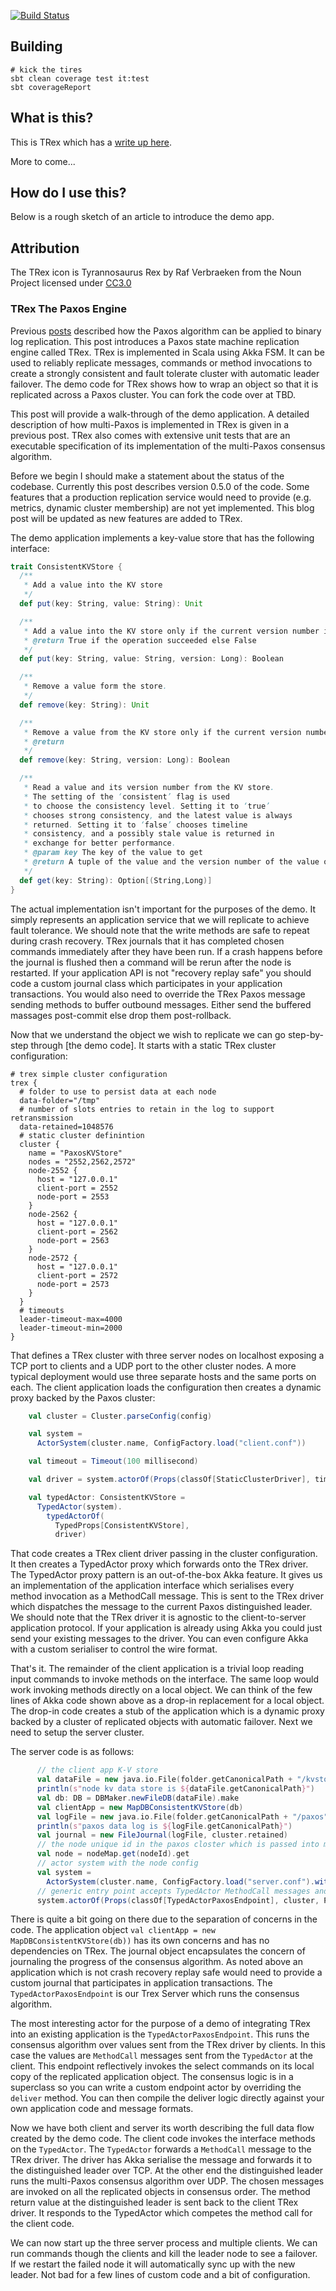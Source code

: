 [![Build Status](https://travis-ci.org/simbo1905/trex.svg?branch=master)](https://travis-ci.org/simbo1905/trex)
## Building

```
# kick the tires
sbt clean coverage test it:test
sbt coverageReport
```

## What is this? 

This is TRex which has a [write up here](https://simbo1905.wordpress.com/2014/10/28/transaction-log-replication-with-paxos/). 

More to come...

## How do I use this? 

Below is a rough sketch of an article to introduce the demo app. 

## Attribution

The TRex icon is Tyrannosaurus Rex by Raf Verbraeken from the Noun Project licensed under [CC3.0](http://creativecommons.org/licenses/by/3.0/us/)

### TRex The Paxos Engine

Previous [posts](https://simbo1905.wordpress.com/2014/10/28/transaction-log-replication-with-paxos/) described how the Paxos algorithm can be applied to binary log replication. This post introduces a Paxos state machine replication engine called TRex. TRex is implemented in Scala using Akka FSM. It can be used to reliably replicate messages, commands or method invocations to create a strongly consistent and fault tolerate cluster with automatic leader failover. The demo code for TRex shows how to wrap an object so that it is replicated across a Paxos cluster. You can fork the code over at TBD.

This post will provide a walk-through of the demo application. A detailed description of how multi-Paxos is implemented in TRex is given in a previous post. TRex also comes with extensive unit tests that are an executable specification of its implementation of the multi-Paxos consensus algorithm. 

Before we begin I should make a statement about the status of the codebase. Currently this post describes version 0.5.0 of the code. Some features that a production replication service would need to provide (e.g. metrics, dynamic cluster membership) are not yet implemented. This blog post will be updated as new features are added to TRex. 

The demo application implements a key-value store that has the following interface:

```Scala
trait ConsistentKVStore {
  /**
   * Add a value into the KV store
   */
  def put(key: String, value: String): Unit

  /**
   * Add a value into the KV store only if the current version number is 'version'
   * @return True if the operation succeeded else False
   */
  def put(key: String, value: String, version: Long): Boolean

  /**
   * Remove a value form the store.
   */
  def remove(key: String): Unit

  /**
   * Remove a value from the KV store only if the current version number is 'version'
   * @return
   */
  def remove(key: String, version: Long): Boolean

  /**
   * Read a value and its version number from the KV store.
   * The setting of the ‘consistent’ flag is used
   * to choose the consistency level. Setting it to ‘true’
   * chooses strong consistency, and the latest value is always
   * returned. Setting it to ‘false’ chooses timeline
   * consistency, and a possibly stale value is returned in
   * exchange for better performance.
   * @param key The key of the value to get
   * @return A tuple of the value and the version number of the value of the key
   */
  def get(key: String): Option[(String,Long)]
}
``` 

The actual implementation isn't important for the purposes of the demo. It simply represents an application service that we will replicate to achieve fault tolerance. We should note that the write methods are safe to repeat during crash recovery. TRex journals that it has completed chosen commands immediately after they have been run. If a crash happens before the journal is flushed then a command will be rerun after the node is restarted. If your application API is not "recovery replay safe" you should code a custom journal class which participates in your application transactions. You would also need to override the TRex Paxos message sending methods to buffer outbound messages. Either send the buffered massages post-commit else drop them post-rollback. 

Now that we understand the object we wish to replicate we can go step-by-step through [the demo code]. It starts with a static TRex cluster configuration:

```
# trex simple cluster configuration
trex {
  # folder to use to persist data at each node
  data-folder="/tmp"
  # number of slots entries to retain in the log to support retransmission
  data-retained=1048576
  # static cluster definintion
  cluster {
    name = "PaxosKVStore"
    nodes = "2552,2562,2572"
    node-2552 {
      host = "127.0.0.1"
      client-port = 2552
      node-port = 2553
    }
    node-2562 {
      host = "127.0.0.1"
      client-port = 2562
      node-port = 2563
    }
    node-2572 {
      host = "127.0.0.1"
      client-port = 2572
      node-port = 2573
    }
  }
  # timeouts
  leader-timeout-max=4000
  leader-timeout-min=2000
}
```

That defines a TRex cluster with three server nodes on localhost exposing a TCP port to clients and a UDP port to the other cluster nodes. A more typical deployment would use three separate hosts and the same ports on each. The client application loads the configuration then creates a dynamic proxy backed by the Paxos cluster:

```Scala
    val cluster = Cluster.parseConfig(config)

    val system =
      ActorSystem(cluster.name, ConfigFactory.load("client.conf"))

    val timeout = Timeout(100 millisecond)

    val driver = system.actorOf(Props(classOf[StaticClusterDriver], timeout, cluster, 20), "TrexDriver")

    val typedActor: ConsistentKVStore =
      TypedActor(system).
        typedActorOf(
          TypedProps[ConsistentKVStore],
          driver)
```
 
That code creates a TRex client driver passing in the cluster configuration. It then creates a TypedActor proxy which forwards onto the TRex driver. The TypedActor proxy pattern is an out-of-the-box Akka feature. It gives us an implementation of the application interface which serialises every method invocation as a MethodCall message. This is sent to the TRex driver which dispatches the message to the current Paxos distinguished leader. We should note that the TRex driver it is agnostic to the client-to-server application protocol. If your application is already using Akka you could just send your existing messages to the driver. You can even configure Akka with a custom serialiser to control the wire format. 

That's it. The remainder of the client application is a trivial loop reading input commands to invoke methods on the interface. The same loop would work invoking methods directly on a local object. We can think of the few lines of Akka code shown above as a drop-in replacement for a local object. The drop-in code creates a stub of the application which is a dynamic proxy backed by a cluster of replicated objects with automatic failover. Next we need to setup the server cluster. 

The server code is as follows:  

```Scala
      // the client app K-V store
      val dataFile = new java.io.File(folder.getCanonicalPath + "/kvstore")
      println(s"node kv data store is ${dataFile.getCanonicalPath}")
      val db: DB = DBMaker.newFileDB(dataFile).make
      val clientApp = new MapDBConsistentKVStore(db)
      val logFile = new java.io.File(folder.getCanonicalPath + "/paxos")
      println(s"paxos data log is ${logFile.getCanonicalPath}")
      val journal = new FileJournal(logFile, cluster.retained)
      // the node unique id in the paxos closter which is passed into main
      val node = nodeMap.get(nodeId).get
      // actor system with the node config
      val system =
        ActorSystem(cluster.name, ConfigFactory.load("server.conf").withValue("akka.remote.netty.tcp.port",ConfigValueFactory.fromAnyRef(node.clientPort) ))
      // generic entry point accepts TypedActor MethodCall messages and reflectively invokes them on our client app
      system.actorOf(Props(classOf[TypedActorPaxosEndpoint], cluster, PaxosActor.Configuration(config, cluster.nodes.size), node.id, journal, clientApp, "TrexServer"))
```

There is quite a bit going on there due to the separation of concerns in the code. The application object `val clientApp = new MapDBConsistentKVStore(db))` has its own concerns and has no dependencies on TRex. The journal object encapsulates the concern of journaling the progress of the consensus algorithm. As noted above an application which is not crash recovery replay safe would need to provide a custom journal that participates in application transactions. The `TypedActorPaxosEndpoint` is our Trex Server which runs the consensus algorithm.

The most interesting actor for the purpose of a demo of integrating TRex into an existing application is the `TypedActorPaxosEndpoint`. This runs the consensus algorithm over values sent from the TRex driver by clients. In this case the values are `MethodCall` messages sent from the `TypedActor` at the client. This endpoint reflectively invokes the select commands on its local copy of the replicated application object. The consensus logic is in a superclass so you can write a custom endpoint actor by overriding the `deliver` method. You can then compile the deliver logic directly against your own application code and message formats. 

Now we have both client and server its worth describing the full data flow created by the demo code. The client code invokes the interface methods on the `TypedActor`. The `TypedActor` forwards a `MethodCall` message to the TRex driver. The driver has Akka serialise the message and forwards it to the distinguished leader over TCP. At the other end the distinguished leader runs the multi-Paxos consensus algorithm over UDP. The chosen messages are invoked on all the replicated objects in consensus order. The method return value at the distinguished leader is sent back to the client TRex driver. It responds to the TypedActor which competes the method call for the client code. 

We can now start up the three server process and multiple clients. We can run commands though the clients and kill the leader node to see a failover. If we restart the failed node it will automatically sync up with the new leader. Not bad for a few lines of custom code and a bit of configuration. 
